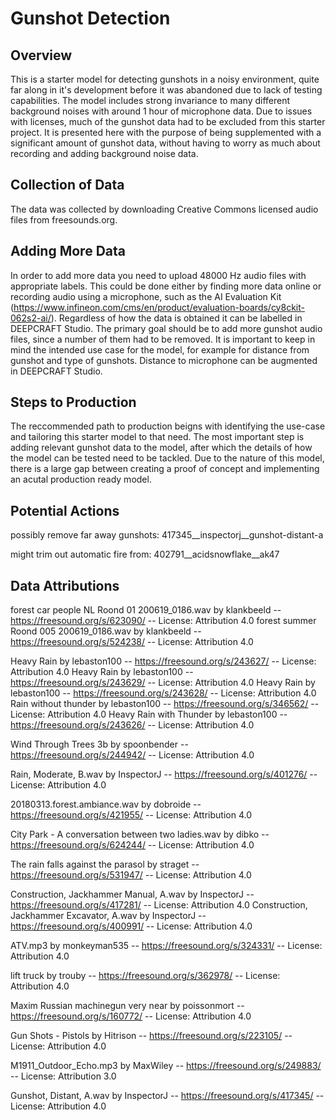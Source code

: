 ﻿# Gunshot Detection

## Overview

This is a starter model for detecting gunshots in a noisy environment, quite far along in it's development before it was abandoned due to lack of testing capabilities. The model includes strong invariance to many different background noises with around 1 hour of microphone data.
Due to issues with licenses, much of the gunshot data had to be excluded from this starter project.
It is presented here with the purpose of being supplemented with a significant amount of gunshot data, without having to worry as much about recording and adding background noise data. 

## Collection of Data
The data was collected by downloading Creative Commons licensed audio files from freesounds.org.

## Adding More Data
In order to add more data you need to upload 48000 Hz audio files with appropriate labels. This could be done either by finding more data online or recording audio using a microphone, such as the AI Evaluation Kit (https://www.infineon.com/cms/en/product/evaluation-boards/cy8ckit-062s2-ai/). 
Regardless of how the data is obtained it can be labelled in DEEPCRAFT Studio.
The primary goal should be to add more gunshot audio files, since a number of them had to be removed.
It is important to keep in mind the intended use case for the model, for example for distance from gunshot and type of gunshots. Distance to microphone can be augmented in DEEPCRAFT Studio. 

## Steps to Production
The reccommended path to production beigns with identifying the use-case and tailoring this starter model to that need. 
The most important step is adding relevant gunshot data to the model, after which the details of how the model can be tested need to be tackled. Due to the nature of this model, there is a large gap between creating a proof of concept and implementing an acutal production ready model. 

## Potential Actions
possibly remove far away gunshots:
417345__inspectorj__gunshot-distant-a

might trim out automatic fire from:
402791__acidsnowflake__ak47

## Data Attributions
forest car people NL Roond 01 200619_0186.wav by klankbeeld -- https://freesound.org/s/623090/ -- License: Attribution 4.0
forest summer Roond 005 200619_0186.wav by klankbeeld -- https://freesound.org/s/524238/ -- License: Attribution 4.0

Heavy Rain by lebaston100 -- https://freesound.org/s/243627/ -- License: Attribution 4.0
Heavy Rain by lebaston100 -- https://freesound.org/s/243629/ -- License: Attribution 4.0
Heavy Rain by lebaston100 -- https://freesound.org/s/243628/ -- License: Attribution 4.0
Rain without thunder by lebaston100 -- https://freesound.org/s/346562/ -- License: Attribution 4.0
Heavy Rain with Thunder by lebaston100 -- https://freesound.org/s/243626/ -- License: Attribution 4.0

Wind Through Trees 3b by spoonbender -- https://freesound.org/s/244942/ -- License: Attribution 4.0

Rain, Moderate, B.wav by InspectorJ -- https://freesound.org/s/401276/ -- License: Attribution 4.0

20180313.forest.ambiance.wav by dobroide -- https://freesound.org/s/421955/ -- License: Attribution 4.0

City Park - A conversation between two ladies.wav by dibko -- https://freesound.org/s/624244/ -- License: Attribution 4.0

The rain falls against the parasol by straget -- https://freesound.org/s/531947/ -- License: Attribution 4.0

Construction, Jackhammer Manual, A.wav by InspectorJ -- https://freesound.org/s/417281/ -- License: Attribution 4.0
Construction, Jackhammer Excavator, A.wav by InspectorJ -- https://freesound.org/s/400991/ -- License: Attribution 4.0

ATV.mp3 by monkeyman535 -- https://freesound.org/s/324331/ -- License: Attribution 4.0

lift truck by trouby -- https://freesound.org/s/362978/ -- License: Attribution 4.0

Maxim Russian machinegun very near by poissonmort -- https://freesound.org/s/160772/ -- License: Attribution 4.0

Gun Shots - Pistols by Hitrison -- https://freesound.org/s/223105/ -- License: Attribution 4.0

M1911_Outdoor_Echo.mp3 by MaxWiley -- https://freesound.org/s/249883/ -- License: Attribution 3.0

Gunshot, Distant, A.wav by InspectorJ -- https://freesound.org/s/417345/ -- License: Attribution 4.0
